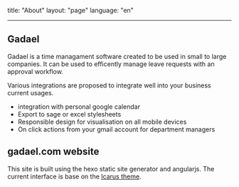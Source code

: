 title: "About"
layout: "page"
language: "en"

---

## Gadael

Gadael is a time managament software created to be used in small to large companies. It can be used to efficently manage leave requests with an approval workflow.

Various integrations are proposed to integrate well into your business current usages.

* integration with personal google calendar
* Export to sage or excel stylesheets
* Responsible design for visualisation on all mobile devices
* On click actions from your gmail account for department managers


## gadael.com website

This site is built using the hexo static site generator and angularjs. The current interface is base on the [Icarus theme](https://github.com/ppoffice/hexo-theme-icarus).
